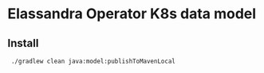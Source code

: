 # Elassandra Operator K8s data model

## Install

```bash
 ./gradlew clean java:model:publishToMavenLocal
```
